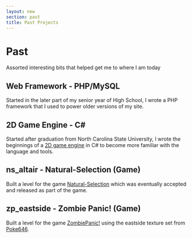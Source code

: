 ```yaml
---
layout: new
section: past
title: Past Projects
---
```


# Past

Assorted interesting bits that helped get me to where I am today

## Web Framework - PHP/MySQL

Started in the later part of my senior year of High School, I wrote a PHP framework that I used to power older versions of my site.

## 2D Game Engine - <span>C#</span>

Started after graduation from North Carolina State University, I wrote the beginnings of a [2D game engine](http://www.wegame.com/view/murasaki/) in C# to become more familiar with the language and tools.

## ns_altair - Natural-Selection (Game)

Built a level for the game [Natural-Selection](http://www.unknownworlds.com/ns/) which was eventually accepted and released as part of the game.

## zp_eastside - Zombie Panic! (Game)

Built a level for the game [ZombiePanic!](http://www.zombiepanic.org/) using the eastside texture set from
[Poke646](http://www.poke646.com/).

